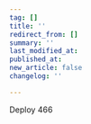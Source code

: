 ```yaml
---
tag: []
title: ''
redirect_from: []
summary: ''
last_modified_at: 
published_at: 
new_article: false
changelog: ''

---
```

Deploy 466